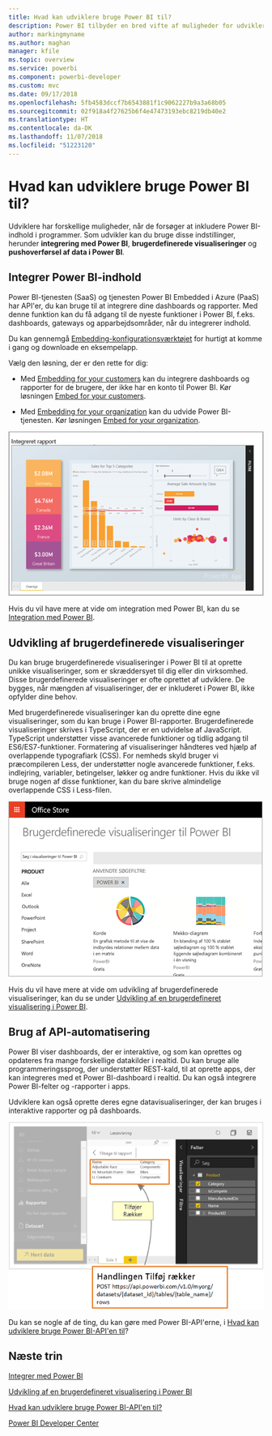 ```yaml
---
title: Hvad kan udviklere bruge Power BI til?
description: Power BI tilbyder en bred vifte af muligheder for udviklere. Det går fra integration til brugerdefinerede visualiseringer og streaming af datasæt.
author: markingmyname
ms.author: maghan
manager: kfile
ms.topic: overview
ms.service: powerbi
ms.component: powerbi-developer
ms.custom: mvc
ms.date: 09/17/2018
ms.openlocfilehash: 5fb4583dccf7b6543881f1c9062227b9a3a68b05
ms.sourcegitcommit: 02f918a4f27625b6f4e47473193ebc8219db40e2
ms.translationtype: HT
ms.contentlocale: da-DK
ms.lasthandoff: 11/07/2018
ms.locfileid: "51223120"
---
```

# <a name="what-can-developers-do-with-power-bi"></a>Hvad kan udviklere bruge Power BI til?

Udviklere har forskellige muligheder, når de forsøger at inkludere Power BI-indhold i programmer. Som udvikler kan du bruge disse indstillinger, herunder **integrering med Power BI**, **brugerdefinerede visualiseringer** og **pushoverførsel af data i Power BI**.

## <a name="embedding-power-bi-content"></a>Integrer Power BI-indhold

Power BI-tjenesten (SaaS) og tjenesten Power BI Embedded i Azure (PaaS) har API'er, du kan bruge til at integrere dine dashboards og rapporter. Med denne funktion kan du få adgang til de nyeste funktioner i Power BI, f.eks. dashboards, gateways og apparbejdsområder, når du integrerer indhold.

Du kan gennemgå [Embedding-konfigurationsværktøjet](https://aka.ms/embedsetup) for hurtigt at komme i gang og downloade en eksempelapp.

Vælg den løsning, der er den rette for dig:

* Med [Embedding for your customers](embedding.md#embedding-for-your-customers) kan du integrere dashboards og rapporter for de brugere, der ikke har en konto til Power BI. Kør løsningen [Embed for your customers](https://aka.ms/embedsetup/AppOwnsData).

* Med [Embedding for your organization](embedding.md#embedding-for-your-organization) kan du udvide Power BI-tjenesten. Kør løsningen [Embed for your organization](https://aka.ms/embedsetup/UserOwnsData).

![PBIE-eksempel](media/what-can-you-do/what-can-you-do-02.png)

Hvis du vil have mere at vide om integration med Power BI, kan du se [Integration med Power BI](embedding.md).

## <a name="developing-custom-visuals"></a>Udvikling af brugerdefinerede visualiseringer

Du kan bruge brugerdefinerede visualiseringer i Power BI til at oprette unikke visualiseringer, som er skræddersyet til dig eller din virksomhed. Disse brugerdefinerede visualiseringer er ofte oprettet af udviklere. De bygges, når mængden af visualiseringer, der er inkluderet i Power BI, ikke opfylder dine behov.

Med brugerdefinerede visualiseringer kan du oprette dine egne visualiseringer, som du kan bruge i Power BI-rapporter. Brugerdefinerede visualiseringer skrives i TypeScript, der er en udvidelse af JavaScript. TypeScript understøtter visse avancerede funktioner og tidlig adgang til ES6/ES7-funktioner. Formatering af visualiseringer håndteres ved hjælp af overlappende typografiark (CSS). For nemheds skyld bruger vi præcompileren Less, der understøtter nogle avancerede funktioner, f.eks. indlejring, variabler, betingelser, løkker og andre funktioner. Hvis du ikke vil bruge nogen af disse funktioner, kan du bare skrive almindelige overlappende CSS i Less-filen.

![CV-eksempel](media/what-can-you-do/powerbi-custom-visual-store.png)

Hvis du vil have mere at vide om udvikling af brugerdefinerede visualiseringer, kan du se under [Udvikling af en brugerdefineret visualisering i Power BI](custom-visual-develop-tutorial.md).

## <a name="using-api-automation"></a>Brug af API-automatisering

Power BI viser dashboards, der er interaktive, og som kan oprettes og opdateres fra mange forskellige datakilder i realtid. Du kan bruge alle programmeringssprog, der understøtter REST-kald, til at oprette apps, der kan integreres med et Power BI-dashboard i realtid. Du kan også integrere Power BI-felter og -rapporter i apps.

Udviklere kan også oprette deres egne datavisualiseringer, der kan bruges i interaktive rapporter og på dashboards.

![Eksempel på pushdata](media/what-can-you-do/powerbi-push-data.png)

Du kan se nogle af de ting, du kan gøre med Power BI-API'erne, i [Hvad kan udviklere bruge Power BI-API'en til](overview-of-power-bi-rest-api.md)?

## <a name="next-steps"></a>Næste trin

[Integrer med Power BI](embedding.md)  

[Udvikling af en brugerdefineret visualisering i Power BI](https://microsoft.github.io/PowerBI-visuals/docs/step-by-step-lab/developing-a-power-bi-custom-visual/)

[Hvad kan udviklere bruge Power BI-API'en til?](overview-of-power-bi-rest-api.md)

[Power BI Developer Center](https://powerbi.microsoft.com/developers/)
